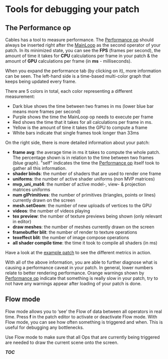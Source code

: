 # Tools for debugging your patch

## The Performance op

Cables has a tool to measure performance. The [Performance op](https://cables.gl/op/Ops.Gl.Performance) should always be inserted right after the [MainLoop](https://cables.gl/op/Ops.Gl.MainLoop) as the second operator of your patch. In its minimized state, you can see the **FPS** (frames per second), the amount of time it takes for **CPU** calculations per frame in your patch & the amount of **GPU** calculations per frame (in **ms** - milliseconds).

When you expand the performance tab (by clicking on it), more information can be seen. The left-hand side is a time-based multi-color graph that keeps being updated every frame. 

There are 5 colors in total, each color representing a different measurement:

- Dark blue shows the time between two frames in ms (lower blue bar means more frames per second)
- Purple shows the time the MainLoop op needs to execute per frame
- Red shows the time that it takes for all calculations per frame in ms.
- Yellow is the amount of time it takes the GPU to compute a frame
- White bars indicate that single frames took longer than 33ms

On the right side, there is more detailed information about your patch:

- **frame avg**: the average time in ms it takes to compute the whole patch. The percentage shown is in relation to the time between two frames (blue graph). "self" indicates the time the [Performance op](https://cables.gl/op/Ops.Gl.Performance) itself took to gather all this information.
- **shader binds**: the number of shaders that are used to render one frame
- **uniforms**: the number of active shader uniforms (non MVP matrices)
- **mvp_uni_mat4**: the number of active model-, view- & projection matrices uniforms
- **num glPrimitives**: the number of primitives (triangles, points or lines) currently drawn on the screen
- **mesh.setGeom**: the number of new uploads of vertices to the GPU
- **videos**: the number of videos playing
- **tex preview**: the number of texture previews being shown (only relevant in editor)
- **draw meshes**: the number of meshes currently drawn on the screen
- **framebuffer blit**: the number of render to texture operations
- **texeffect blit**: the number of image compose operations
- **all shader compile time**: the time it took to compile all shaders (in ms)

Have a look at the [example patch](https://cables.gl/edit/5e9029d1c6835b4330a4c5ab) to see the different metrics in action.

With all of the above information, you are able to further diagnose what is causing a performance caveat in your patch.
In general, lower numbers relate to better rendering performance. Orange warnings shown by [Performance op](https://cables.gl/op/Ops.Gl.Performance) indicate that something is really slow in your patch, try to not have any warnings appear after loading of your patch is done.

## Flow mode

Flow mode allows you to ‘see’ the Flow of data between all operators in real time. Press **f** in the patch editor to activate or deactivate Flow mode. With Flow mode, you can see how often something is triggered and when. This is useful for debugging any bottlenecks.

Use Flow mode to make sure that all Ops that are currently being triggered are needed to draw the current scene onto the screen.

___TOC___
